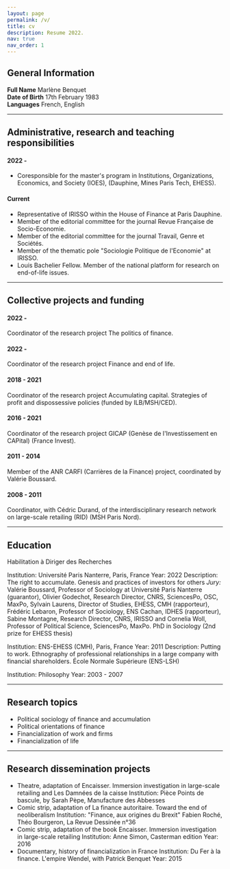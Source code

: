 ```yaml
---
layout: page
permalink: /v/
title: cv
description: Resume 2022.
nav: true
nav_order: 1
---
```


## General Information
**Full Name**           Marlène Benquet\
**Date of Birth**    17th February 1983\
**Languages**           French, English

---

##  Administrative, research and teaching responsibilities
#### 2022 -
- Coresponsible for the master's program in Institutions, Organizations, Economics, and Society (IOES), (Dauphine, Mines Paris Tech, EHESS).

#### Current
- Representative of IRISSO within the House of Finance at Paris Dauphine.
- Member of the editorial committee for the journal Revue Française de Socio-Economie.
- Member of the editorial committee for the journal Travail, Genre et Sociétés.
- Member of the thematic pole "Sociologie Politique de l'Economie" at IRISSO.
- Louis Bachelier Fellow.
Member of the national platform for research on end-of-life issues.

---

## Collective projects and funding
####  2022 -
Coordinator of the research project The politics of finance.
####  2022 -
Coordinator of the research project Finance and end of life.
####  2018 - 2021
Coordinator of the research project Accumulating capital. Strategies of profit and dispossessive policies (funded by ILB/MSH/CED).
####  2016 - 2021
Coordinator of the research project GICAP (Genèse de l'Investissement en CAPital) (France Invest).
####  2011 - 2014
Member of the ANR CARFI (Carrières de la Finance) project, coordinated by Valérie Boussard.
####  2008 - 2011
Coordinator, with Cédric Durand, of the interdisciplinary research network on large-scale retailing (RID) (MSH Paris Nord).

---

## Education
Habilitation à Diriger des Recherches

Institution: Université Paris Nanterre, Paris, France
Year: 2022
Description:
The right to accumulate. Genesis and practices of investors for others
*Jury:* Valérie Boussard, Professor of Sociology at Université Paris Nanterre (guarantor), Olivier Godechot, Research Director, CNRS, SciencesPo, OSC, MaxPo, Sylvain Laurens, Director of Studies, EHESS, CMH (rapporteur), Frédéric Lebaron, Professor of Sociology, ENS Cachan, IDHES (rapporteur), Sabine Montagne, Research Director, CNRS, IRISSO and Cornelia Woll, Professor of Political Science, SciencesPo, MaxPo.
PhD in Sociology (2nd prize for EHESS thesis)

Institution: ENS-EHESS (CMH), Paris, France
Year: 2011
Description:
Putting to work. Ethnography of professional relationships in a large company with financial shareholders.
École Normale Supérieure (ENS-LSH)

Institution: Philosophy
Year: 2003 - 2007

---

## Research topics
- Political sociology of finance and accumulation
- Political orientations of finance
- Financialization of work and firms
- Financialization of life

---

## Research dissemination projects
- Theatre, adaptation of Encaisser. Immersion investigation in large-scale retailing and Les Damnées de la caisse
Institution: Pièce Points de bascule, by Sarah Pèpe, Manufacture des Abbesses
- Comic strip, adaptation of La finance autoritaire. Toward the end of neoliberalism
Institution: "Finance, aux origines du Brexit" Fabien Roché, Théo Bourgeron, La Revue Dessinée n°36
- Comic strip, adaptation of the book Encaisser. Immersion investigation in large-scale retailing
Institution: Anne Simon, Casterman edition
Year: 2016
- Documentary, history of financialization in France
Institution: Du Fer à la finance. L'empire Wendel, with Patrick Benquet
Year: 2015
